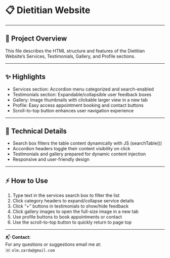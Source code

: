 # 📋 Dietitian Website

---

## 🚀 Project Overview
This file describes the HTML structure and features of the Dietitian Website’s Services, Testimonials, Gallery, and Profile sections.

---

## ✨ Highlights
- Services section: Accordion menu categorized and search-enabled  
- Testimonials section: Expandable/collapsible user feedback boxes  
- Gallery: Image thumbnails with clickable larger view in a new tab  
- Profile: Easy access appointment booking and contact buttons  
- Scroll-to-top button enhances user navigation experience  

---

## 🔧 Technical Details
- Search box filters the table content dynamically with JS (searchTable())  
- Accordion headers toggle their content visibility on click  
- Testimonials and gallery prepared for dynamic content injection  
- Responsive and user-friendly design  

---

## ⚡ How to Use
1. Type text in the services search box to filter the list  
2. Click category headers to expand/collapse service details  
3. Click “+” buttons in testimonials to show/hide feedback  
4. Click gallery images to open the full-size image in a new tab  
5. Use profile buttons to book appointments or contact  
6. Use the scroll-to-top button to quickly return to page top  

---

📬 **Contact:**  
For any questions or suggestions email me at:  
✉️ `olm.zarda@gmail.com` 
